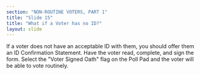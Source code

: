 ```yaml
---
section: "NON-ROUTINE VOTERS, PART 1"
title: "Slide 15"
title: "What if a Voter has no ID?"
layout: slide
---
```


If a voter does not have an acceptable ID with them, you should offer them an ID Confirmation Statement. Have the voter read, complete, and sign the form. Select the "Voter Signed Oath" flag on the Poll Pad and the voter will be able to vote routinely.